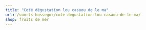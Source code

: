 ```yaml
---
title: "Coté dégustation lou casaou de le ma"
url: /soorts-hossegor/cote-degustation-lou-casaou-de-le-ma/
shop: fruits de mer
---
```

